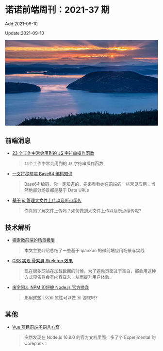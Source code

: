<!--
 * @Description: weekly-35
 * @Author: zoeblow
 * @Email: wangfuyuan@nnuo.com
 * @Date: 2021-09-03 10:37:57
 * @LastEditors: wangfuyuan
 * @LastEditTime: 2021-09-10 17:59:54
 * @FilePath: \nuofe-weekly1\2021\weekly-37.md
 -->

# 诺诺前端周刊：2021-37 期

Add:2021-09-10

Update:2021-09-10

![202137](../images/2021/202137.jpg)

## 前端消息

- [23 个工作中常会用到的 JS 字符串操作函数](https://mp.weixin.qq.com/s/RFTGCWgz38nByjP9IeZwmA)

  > `23`个工作中常会用到的 `JS` 字符串操作函数

- [一文打尽前端 Base64 编码知识](https://mp.weixin.qq.com/s/tWio2VQrgisrrYRw4PEOrg)

  > Base64 编码，你一定知道的，先来看看她在前端的一些常见应用：当然绝部分场景都是基于 Data URLs

- [基于 js 管理大文件上传以及断点续传](https://mp.weixin.qq.com/s/vSqnsW5xJXzp1rwc_LtE2w)

  > 你真的了解文件上传吗？如何做到大文件上传以及断点续传呢?

## 技术解析

- [探索微前端的场景极限](https://mp.weixin.qq.com/s/W3R7TZWeSdUEPvmBPg7xgg)

  > 本文主要介绍总结了一些基于 qiankun 的微前端应用场景与实践

- [CSS 实现 骨架屏 Skeleton 效果](https://juejin.cn/post/6916748944789733390)

  > 现在很多网站在加载数据的时候，为了避免页面过于空白，都会用这种方式预告将会有内容载入，从而提升用户体验。

- [废宅阿斗 NPM 即将被 Node.js 官方抛弃](https://zhuanlan.zhihu.com/p/408122100)

  > 那用这些 `CSS3D` 属性可以做 `3D` 游戏吗?

## 其他

- [Vue 项目前端多语言方案](https://mp.weixin.qq.com/s/kYcxExt9XQ9CRIacXUEE4w)

  > 突然发现在 Node.js 16.9.0 的官方文档里面，多了个 Experimental 的 Corepack：
